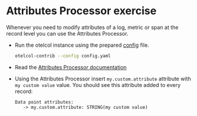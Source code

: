 # Attributes Processor exercise

Whenever you need to modify attributes of a log, metric or span at the record level you can use the Attributes Processor.

* Run the otelcol instance using the prepared [config](config.yaml) file.

  ```bash
  otelcol-contrib --config config.yaml
  ```

* Read the [Attributes Processor documentation](https://github.com/open-telemetry/opentelemetry-collector-contrib/tree/v0.51.0/processor/attributesprocessor)

* Using the Attributes Processor insert `my.custom.attribute` attribute with `my custom value` value. You should see this attribute added to every record:

  ```text
  Data point attributes:
     -> my.custom.attribute: STRING(my custom value)
  ```
